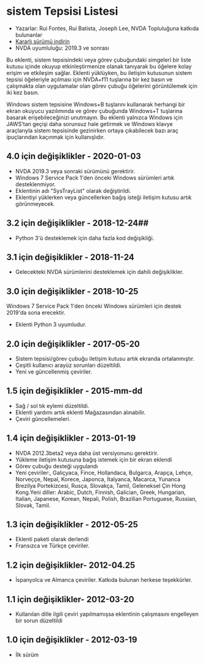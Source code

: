 # sistem Tepsisi Listesi #

*   Yazarlar: Rui Fontes, Rui Batista, Joseph Lee, NVDA Topluluğuna katkıda bulunanlar
*   [Kararlı sürümü indirin][1]
* NVDA uyumluluğu: 2019.3 ve sonrası

Bu eklenti, sistem tepsisindeki veya görev çubuğundaki simgeleri bir liste kutusu içinde okuyup etkinleştirmenize olanak tanıyarak bu öğelere kolay erişim ve etkileşim sağlar. Eklenti yüklüyken, bu iletişim kutusunun sistem tepsisi öğeleriyle açılması için NVDA+f11 tuşlarına bir kez basın ve çalışmakta olan uygulamalar olan görev çubuğu öğelerini görüntülemek için iki kez basın.

Windows sistem tepsisine Windows+B tuşlarını kullanarak herhangi bir ekran okuyucu yazılımında ve görev çubuğunda Windows+T tuşlarına basarak erişebileceğinizi unutmayın. Bu eklenti yalnızca Windows için JAWS'tan geçişi daha sorunsuz hale getirmek ve Windows klavye araçlarıyla sistem tepsisinde gezinirken ortaya çıkabilecek bazı araç ipuçlarından kaçınmak için kullanışlıdır.

## 4.0 için değişiklikler - 2020-01-03 ##

* NVDA 2019.3 veya sonraki sürümünü gerektirir.
* Windows 7 Service Pack 1'den önceki Windows sürümleri artık desteklenmiyor.
* Eklentinin adı "SysTrayList" olarak değiştirildi.
* Eklentiyi yüklerken veya güncellerken bağış isteği iletişim kutusu artık görünmeyecek.

## 3.2 için değişiklikler - 2018-12-24##

* Python 3'ü desteklemek için daha fazla kod değişikliği.

## 3.1 için değişiklikler - 2018-11-24 ##

* Gelecekteki NVDA sürümlerini desteklemek için dahili değişiklikler.

## 3.0 için değişiklikler - 2018-10-25 ##

Windows 7 Service Pack 1'den önceki Windows sürümleri için destek 2019'da sona erecektir.

* Eklenti Python 3 uyumludur.

## 2.0 için değişiklikler - 2017-05-20 ##

* Sistem tepsisi/görev çubuğu iletişim kutusu artık ekranda ortalanmıştır.
* Çeşitli kullanıcı arayüz sorunları düzeltildi.
* Yeni ve güncellenmiş çeviriler.

## 1.5 için değişiklikler - 2015-mm-dd ##

* Sağ / sol tık eylemi düzeltildi.
* Eklenti yardımı artık eklenti Mağazasından alınabilir.
* Çeviri güncellemeleri.

## 1.4 için değişiklikler - 2013-01-19 ##

* NVDA 2012.3beta2 veya daha üst versiyonunu gerektirir.
* Yükleme iletişim kutusuna bağış istemek için bir ekran eklendi
* Görev çubuğu desteği uygulandı
* Yeni çeviriler:, Galiçyaca, Fince, Hollandaca, Bulgarca, Arapça, Lehçe, Norveççe, Nepal, Korece, Japonca, İtalyanca, Macarca, Yunanca Brezilya Portekizcesi, Rusça, Slovakça, Tamil, Geleneksel Çin Hong Kong.Yeni diller: Arabic, Dutch, Finnish, Galician, Greek, Hungarian, Italian, Japanese, Korean, Nepali, Polish, Brazilian Portuguese, Russian, Slovak, Tamil.

## 1.3 için değişiklikler - 2012-05-25 ##

* Eklenti paketi olarak derlendi
* Fransızca ve  Türkçe çeviriler.

## 1.2  için değişiklikler- 2012-04.25 ##

* İspanyolca ve Almanca çeviriler. Katkıda bulunan herkese teşekkürler.

## 1.1  için değişiklikler- 2012-03-20 ##

* Kullanılan dille ilgili çeviri yapılmamışsa eklentinin çalışmasını engelleyen bir sorun düzeltildi

## 1.0 için değişiklikler - 2012-03-19 ##

* İlk sürüm

[1]: http://addons.nvda-project.org/files/get.php?file=st
